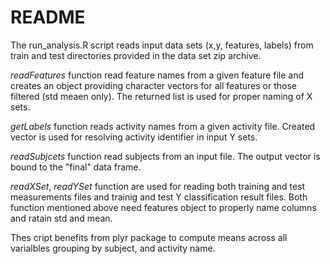 README
======

The run_analysis.R script reads input data sets (x,y, features, labels) from train and test directories provided in the data set zip archive.

*readFeatures* function read feature names from a given feature file and creates an object providing character vectors for all features 
or those filtered (std meaen only).
The returned list is used for proper naming of X sets.

*getLabels* function reads activity names from a given activity file. Created vector is used for resolving activity identifier 
in input Y sets. 

*readSubjcets* function read subjects from an input file. The output vector is bound to the "final" data frame.

*readXSet*, *readYSet* function are used for reading both training and test measurements files and trainig and test Y classification result files. 
Both function mentioned above need features object to properly name columns and ratain std and mean.

Thes cript benefits from plyr package to compute means across all varialbles grouping by subject, and activity name.